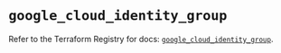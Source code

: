 # `google_cloud_identity_group`

Refer to the Terraform Registry for docs: [`google_cloud_identity_group`](https://registry.terraform.io/providers/hashicorp/google/5.29.1/docs/resources/cloud_identity_group).
